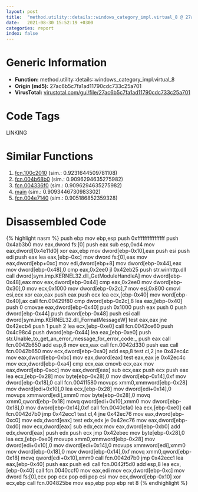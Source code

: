 ```yaml
---
layout: post
title:  "method.utility꞉꞉details꞉꞉windows_category_impl.virtual_8 @ 27ac6b5c7fa1ad11790cdc733c25a701"
date:   2021-08-30 15:52:19 +0300
categories: report
index: false
---
```


# Generic Information
- **Function:** method.utility꞉꞉details꞉꞉windows\_category\_impl.virtual\_8
- **Origin (md5):** 27ac6b5c7fa1ad11790cdc733c25a701
- **VirusTotal:** [virustotal.com/gui/file/27ac6b5c7fa1ad11790cdc733c25a701][virustotal_ref]

# Code Tags
<span class="tag" id="LINKING">LINKING</span>


# Similar Functions

1. [fcn.100c2010][similar_1_ref] (sim.: 0.9231644509781108)
2. [fcn.004b68b0][similar_2_ref] (sim.: 0.9096294635275982)
3. [fcn.004336f0][similar_3_ref] (sim.: 0.9096294635275982)
4. [main][similar_4_ref] (sim.: 0.9093446730983302)
5. [fcn.004e7140][similar_5_ref] (sim.: 0.905186852359328)


# Disassembled Code

{% highlight nasm %}
push ebp
mov ebp,esp
push 0xffffffffffffffff
push 0x4ab3b0
mov eax,dword fs:[0]
push eax
sub esp,0xd4
mov eax,dword[0x4e11d0]
xor eax,ebp
mov dword[ebp-0x10],eax
push esi
push edi
push eax
lea eax,[ebp-0xc]
mov dword fs:[0],eax
mov eax,dword[ebp+0xc]
mov edi,dword[ebp+8]
mov dword[ebp-0x44],eax
mov dword[ebp-0x48],0
cmp eax,0x2ee0
jl 0x42eb25
push str.winhttp.dll
call dword[sym.imp.KERNEL32.dll_GetModuleHandleA]
mov dword[ebp-0x48],eax
mov eax,dword[ebp-0x44]
cmp eax,0x2ee0
mov dword[ebp-0x30],0
mov ecx,0x1000
mov dword[ebp-0x2c],7
mov esi,0x800
cmovl esi,ecx
xor eax,eax
push eax
push ecx
lea ecx,[ebp-0x40]
mov word[ebp-0x40],ax
call fcn.00429f80
cmp dword[ebp-0x2c],8
lea eax,[ebp-0x40]
push 0
cmovae eax,dword[ebp-0x40]
push 0x1000
push eax
push 0
push dword[ebp-0x44]
push dword[ebp-0x48]
push esi
call dword[sym.imp.KERNEL32.dll_FormatMessageW]
test eax,eax
jne 0x42ecb4
push 1
push 2
lea ecx,[ebp-0xe0]
call fcn.0042ce60
push 0x4c98c4
push dword[ebp-0x44]
lea eax,[ebp-0xe0]
push str.Unable_to_get_an_error_message_for_error_code:_
push eax
call fcn.0042b650
add esp,8
mov ecx,eax
call fcn.0042d330
push eax
call fcn.0042b650
mov ecx,dword[ebp-0xa0]
add esp,8
test cl,2
jne 0x42ec4c
mov eax,dword[ebp-0xbc]
mov eax,dword[eax]
test eax,eax
je 0x42ec4c
mov ecx,dword[ebp-0xa4]
cmp ecx,eax
cmovb ecx,eax
mov eax,dword[ebp-0xcc]
mov eax,dword[eax]
sub ecx,eax
push ecx
push eax
lea ecx,[ebp-0x28]
mov byte[ebp-0x28],0
mov dword[ebp-0x14],0xf
mov dword[ebp-0x18],0
call fcn.00411580
movups xmm0,xmmword[ebp-0x28]
mov dword[edi+0x10],0
lea ecx,[ebp-0x28]
mov dword[edi+0x14],0
movups xmmword[edi],xmm0
mov byte[ebp-0x28],0
movq xmm0,qword[ebp-0x18]
movq qword[edi+0x10],xmm0
mov dword[ebp-0x18],0
mov dword[ebp-0x14],0xf
call fcn.0040cfa0
lea ecx,[ebp-0xe0]
call fcn.0042d7b0
jmp 0x42ecc1
test cl,4
jne 0x42ec76
mov eax,dword[ebp-0xc0]
mov edx,dword[eax]
test edx,edx
je 0x42ec76
mov eax,dword[ebp-0xd0]
mov ecx,dword[eax]
sub edx,ecx
mov eax,dword[ebp-0xb0]
add edx,dword[eax]
push edx
push ecx
jmp 0x42ebec
mov byte[ebp-0x28],0
lea ecx,[ebp-0xe0]
movups xmm0,xmmword[ebp-0x28]
mov dword[edi+0x10],0
mov dword[edi+0x14],0
movups xmmword[edi],xmm0
mov dword[ebp-0x18],0
mov dword[ebp-0x14],0xf
movq xmm0,qword[ebp-0x18]
movq qword[edi+0x10],xmm0
call fcn.0042d7b0
jmp 0x42ecc1
lea eax,[ebp-0x40]
push eax
push edi
call fcn.0042f5d0
add esp,8
lea ecx,[ebp-0x40]
call fcn.0040ccf0
mov eax,edi
mov ecx,dword[ebp-0xc]
mov dword fs:[0],ecx
pop ecx
pop edi
pop esi
mov ecx,dword[ebp-0x10]
xor ecx,ebp
call fcn.004825be
mov esp,ebp
pop ebp
ret 8
{% endhighlight %}


[similar_1_ref]: /report/fcn.100c2010@a0ac129ff3ea4c0dfa9529c259a9502c
[similar_2_ref]: /report/fcn.004b68b0@7453c96a6fbd42ec690b8deb53eafcba
[similar_3_ref]: /report/fcn.004336f0@3e981d1767f44f5fe2446a49ffe52f4e
[similar_4_ref]: /report/main@27ac6b5c7fa1ad11790cdc733c25a701
[similar_5_ref]: /report/fcn.004e7140@279a61b1e76da49531f1f16fd1102a2d
[virustotal_ref]: https://www.virustotal.com/gui/file/27ac6b5c7fa1ad11790cdc733c25a701